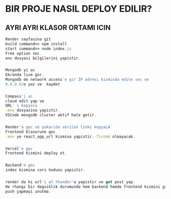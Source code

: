 # BIR PROJE NASIL DEPLOY EDILIR?

## AYRI AYRI KLASOR ORTAMI ICIN

```jsx
Render sayfasina git
build command=> npm install
start command=> node index.js
Free option sec.
env dosyasi bilgilerini yapistir.

```

###

```jsx
Mongodb yi ac
Ekranda live gor.
Mongodb de network access'e gir IP adresi kisminda edite sec ve
0.0.0.0/o yaz ve  kaydet

```

###

```jsx
Compass'i ac
cloud edit yap ve
URL' i kopyala
.env dosyasina yapistir.
VSCode mongodb cluster aktif hale getir.

```

###

```jsx
Render'a gec ve yukarida verilen linki kopyaLA
Frontend klasorune gec
.env ye react_app_url kismina yapistir. Tirnak olmayacak.


```

###

```jsx
Vercel'e gec
Frontend kismini deploy et.


```

###

```jsx
Backend'e gec
index kismina cors kodunu yapistir.

```

###

```jsx
render da ki url'i al thunder'a yapistir ve get post yap.
He rhangi bir degsiklik durumunda hem backend hemde frontend kismini github'a
push yapmayi unutma.

```
